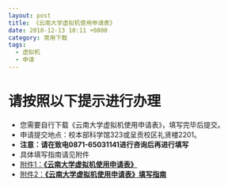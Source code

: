 ```yaml
---
layout: post
title: 《云南大学虚拟机使用申请表》
date: 2018-12-13 10:11 +0800
category: 常用下载
tags:
  - 虚拟机
  - 申请
---
```

# 请按照以下提示进行办理
- 您需要自行下载《云南大学虚拟机使用申请表》，填写完毕后提交。
- 申请提交地点：校本部科学馆323或呈贡校区礼贤楼2201。
- **注意：请在致电0871-65031141进行咨询后再进行填写**
- 具体填写指南请见附件
- [附件1：**《云南大学虚拟机使用申请表》**](/assets/《云南大学虚拟机使用申请表》.xlsx)
- [附件2：**《云南大学虚拟机使用申请表》填写指南**](/assets/《云南大学虚拟机使用申请表》填写指南.docx)
